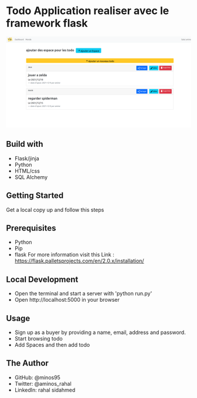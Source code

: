 # Todo Application  realiser avec le framework flask 
![screenshot](./screenshot.png)
## Build with
- Flask/jinja
- Python
- HTML/css 
- SQL Alchemy

## Getting Started
Get a local copy up and follow this steps

## Prerequisites
- Python
- Pip
- flask
For more information visit this Link : https://flask.palletsprojects.com/en/2.0.x/installation/

## Local Development
- Open the terminal and start a server with 'python run.py'
- Open http://localhost:5000 in your browser

## Usage
- Sign up as a buyer by providing a name, email, address and password.
- Start browsing todo 
- Add Spaces and then add todo 



## The Author
- GitHub: @minos95
- Twitter: @aminos_rahal
- LinkedIn: rahal sidahmed
